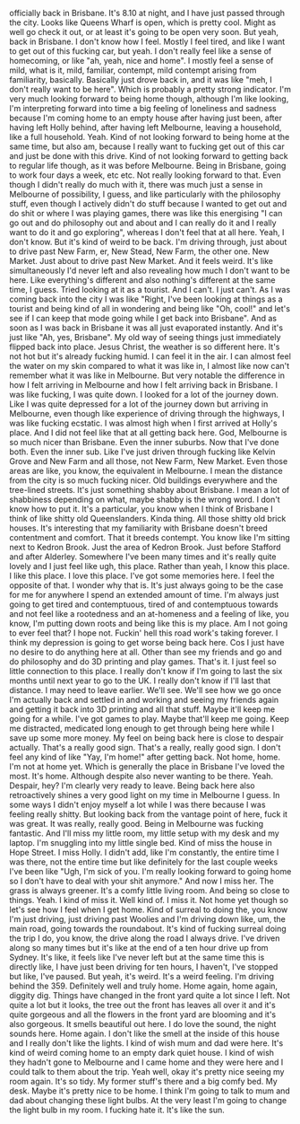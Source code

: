 ﻿officially back in Brisbane. It's 8.10 at night, and I have just passed through the
city. Looks like Queens Wharf is open, which is pretty cool. Might as well go check it
out, or at least it's going to be open very soon. But yeah, back in Brisbane. I don't
know how I feel. Mostly I feel tired, and like I want to get out of this fucking car,
but yeah. I don't really feel like a sense of homecoming, or like "ah, yeah, nice and
home". I mostly feel a sense of mild, what is it, mild, familiar, contempt, mild contempt
arising from familiarity, basically. Basically just drove back in, and it was like "meh,
I don't really want to be here". Which is probably a pretty strong indicator. I'm very
much looking forward to being home though, although I'm like looking, I'm interpreting
forward into time a big feeling of loneliness and sadness because I'm coming home to an
empty house after having just been, after having left Holly behind, after having left
Melbourne, leaving a household, like a full household. Yeah. Kind of not looking forward
to being home at the same time, but also am, because I really want to fucking get out of
this car and just be done with this drive. Kind of not looking forward to getting back
to regular life though, as it was before Melbourne. Being in Brisbane, going to work four days
a week, etc etc. Not really looking forward to that. Even though I didn't really do much
with it, there was much just a sense in Melbourne of possibility, I guess, and like particularly
with the philosophy stuff, even though I actively didn't do stuff because I wanted to get out
and do shit or where I was playing games, there was like this energising "I can go out
and do philosophy out and about and I can really do it and I really want to do it and
go exploring", whereas I don't feel that at all here. Yeah, I don't know. But it's kind
of weird to be back. I'm driving through, just about to drive past New Farm, er, New
Stead, New Farm, the other one. New Market. Just about to drive past New Market. And it
feels weird. It's like simultaneously I'd never left and also revealing how much I don't
want to be here. Like everything's different and also nothing's different at the same time,
I guess. Tried looking at it as a tourist. And I can't. I just can't. As I was coming
back into the city I was like "Right, I've been looking at things as a tourist and being
kind of all in wondering and being like "Oh, cool!" and let's see if I can keep that mode
going while I get back into Brisbane". And as soon as I was back in Brisbane it was all
just evaporated instantly. And it's just like "Ah, yes, Brisbane". My old way of seeing
things just immediately flipped back into place. Jesus Christ, the weather is so different
here. It's not hot but it's already fucking humid. I can feel it in the air. I can almost
feel the water on my skin compared to what it was like in, I almost like now can't remember
what it was like in Melbourne. But very notable the difference in how I felt arriving in Melbourne
and how I felt arriving back in Brisbane. I was like fucking, I was quite down. I looked
for a lot of the journey down. Like I was quite depressed for a lot of the journey down
but arriving in Melbourne, even though like experience of driving through the highways,
I was like fucking ecstatic. I was almost high when I first arrived at Holly's place.
And I did not feel like that at all getting back here. God, Melbourne is so much nicer
than Brisbane. Even the inner suburbs. Now that I've done both. Even the inner sub. Like
I've just driven through fucking like Kelvin Grove and New Farm and all those, not New
Farm, New Market. Even those areas are like, you know, the equivalent in Melbourne. I
mean the distance from the city is so much fucking nicer. Old buildings everywhere and
the tree-lined streets. It's just something shabby about Brisbane. I mean a lot of shabbiness
depending on what, maybe shabby is the wrong word. I don't know how to put it. It's a
particular, you know when I think of Brisbane I think of like shitty old Queenslanders.
Kinda thing. All those shitty old brick houses. It's interesting that my familiarity with
Brisbane doesn't breed contentment and comfort. That it breeds contempt. You know like I'm
sitting next to Kedron Brook. Just the area of Kedron Brook. Just before Stafford and
after Alderley. Somewhere I've been many times and it's really quite lovely and I just feel
like ugh, this place. Rather than yeah, I know this place. I like this place. I love
this place. I've got some memories here. I feel the opposite of that. I wonder why that
is. It's just always going to be the case for me for anywhere I spend an extended amount
of time. I'm always just going to get tired and contemptuous, tired of and contemptuous
towards and not feel like a rootedness and an at-homeness and a feeling of like, you
know, I'm putting down roots and being like this is my place. Am I not going to ever feel
that? I hope not. Fuckin' hell this road work's taking forever. I think my depression is going
to get worse being back here. Cos I just have no desire to do anything here at all. Other
than see my friends and go and do philosophy and do 3D printing and play games. That's
it. I just feel so little connection to this place. I really don't know if I'm going to
last the six months until next year to go to the UK. I really don't know if I'll last
that distance. I may need to leave earlier. We'll see. We'll see how we go once I'm actually
back and settled in and working and seeing my friends again and getting it back into
3D printing and all that stuff. Maybe it'll keep me going for a while. I've got games
to play. Maybe that'll keep me going. Keep me distracted, medicated long enough to get
through being here while I save up some more money. My feel on being back here is close
to despair actually. That's a really good sign. That's a really, really good sign. I
don't feel any kind of like "Yay, I'm home!" after getting back. Not home, home. I'm not
at home yet. Which is generally the place in Brisbane I've loved the most. It's home.
Although despite also never wanting to be there. Yeah.
Despair, hey? I'm clearly very ready to leave. Being back here also retroactively shines
a very good light on my time in Melbourne I guess. In some ways I didn't enjoy myself
a lot while I was there because I was feeling really shitty. But looking back from the vantage
point of here, fuck it was great. It was really, really good. Being in Melbourne was fucking
fantastic. And I'll miss my little room, my little setup with my desk and my laptop.
I'm snuggling into my little single bed. Kind of miss the house in Hope Street. I miss
Holly. I didn't add, like I'm constantly, the entire time I was there, not the entire
time but like definitely for the last couple weeks I've been like "Ugh, I'm sick of you.
I'm really looking forward to going home so I don't have to deal with your shit anymore."
And now I miss her. The grass is always greener. It's a comfy little living room. And being
so close to things. Yeah. I kind of miss it. Well kind of. I miss it. Not home yet though
so let's see how I feel when I get home. Kind of surreal to doing the, you know I'm just
driving, just driving past Woolies and I'm driving down like, um, the main road, going
towards the roundabout. It's kind of fucking surreal doing the trip I do, you know, the
drive along the road I always drive. I've driven along so many times but it's like at
the end of a ten hour drive up from Sydney. It's like, it feels like I've never left but
at the same time this is directly like, I have just been driving for ten hours, I haven't,
I've stopped but like, I've paused. But yeah, it's weird. It's a weird feeling. I'm driving
behind the 359. Definitely well and truly home. Home again, home again, diggity dig.
Things have changed in the front yard quite a lot since I left. Not quite a lot but it
looks, the tree out the front has leaves all over it and it's quite gorgeous and all the
flowers in the front yard are blooming and it's also gorgeous. It smells beautiful out
here. I do love the sound, the night sounds here. Home again. I don't like the smell at
the inside of this house and I really don't like the lights. I kind of wish mum and dad
were here. It's kind of weird coming home to an empty dark quiet house.
I kind of wish they hadn't gone to Melbourne and I came home and they were here and I could
talk to them about the trip.
Yeah well, okay it's pretty nice seeing my room again. It's so tidy. My former stuff's
there and a big comfy bed. My desk. Maybe it's pretty nice to be home. I think I'm going
to talk to mum and dad about changing these light bulbs. At the very least I'm going to
change the light bulb in my room. I fucking hate it. It's like the sun.
